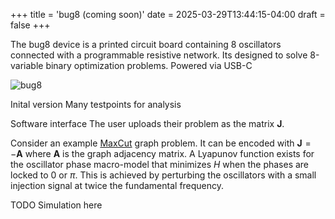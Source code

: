 +++
title = 'bug8 (coming soon)'
date = 2025-03-29T13:44:15-04:00
draft = false
+++

The bug8 device is a printed circuit board containing 8 oscillators connected with a programmable resistive network. Its designed to solve 8-variable binary optimization problems.
Powered via USB-C

![bug8](/bug8_realistic.png)

Inital version
Many testpoints for analysis

Software interface
The user uploads their problem as the matrix $\mathbf{J}$.

Consider an example [MaxCut](https://en.wikipedia.org/wiki/Maximum_cut) graph problem. It can be encoded with $\mathbf{J}=-\mathbf{A}$ where $\mathbf{A}$ is the graph adjacency matrix. A Lyapunov function exists for the oscillator phase macro-model that minimizes $H$ when the phases are locked to 0 or $\pi$. This is achieved by perturbing the oscillators with a small injection signal at twice the fundamental frequency.

TODO Simulation here
